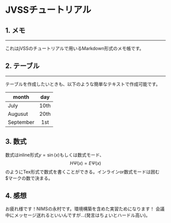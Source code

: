 # JVSSチュートリアル
## 1. メモ
----
これはjVSSのチュートリアルで用いるMarkdown形式のメモ帳です。
## 2. テーブル
----
テーブルを作成したいときも、以下のような簡単なテキストで作成可能です。

|month    |day|
|---      |:---:|
|July     | 10th|
|Augusut  | 20th| 
|September|  1st|

## 3. 数式
数式はinline形式$y=\sin(x)$もしくは数式モード、
$$
H\Psi(x) = E\Psi(x)
$$
のようにTex形式で数式を書くことができる。インラインor数式モードは囲む\$マークの数で決まる。

## 4. 感想
お疲れ様です！NIMSの永村です。環境構築を含めた実習ためになります！
会議中にメッセージ送れるといいんですが…(発言はちょいとハードル高い)。